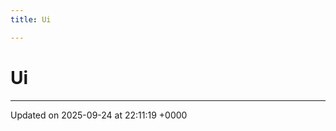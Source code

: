 ```yaml
---
title: Ui

---
```


# Ui








-------------------------------

Updated on 2025-09-24 at 22:11:19 +0000